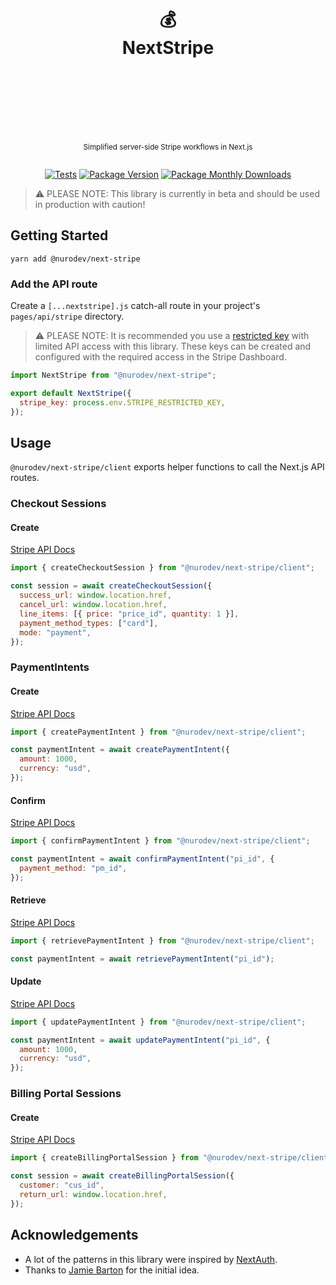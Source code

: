 <div align="center">
  <h1>
    <br/>
    <br/>
    💰
    <br />
    NextStripe
    <br />
    <br />
    <br />
    <br />
  </h1>
  <sup>
    <br />
    Simplified server-side Stripe workflows in Next.js</em>
    <br />
    <br />
  </sup>
  
  [![Tests](https://img.shields.io/github/workflow/status/nurodev/next-stripe/CI?label=%20&logo=github&logoColor=white&style=for-the-badge)](https://github.com/nurodev/next-stripe)
  [![Package Version](https://img.shields.io/npm/v/%2540nurodev/next-stripe?label=%20&style=for-the-badge)](https://www.npmjs.com/package/@nurodev/next-stripe)
  [![Package Monthly Downloads](https://img.shields.io/npm/dm/@nurodev/next-stripe?label=%20&style=for-the-badge)](https://www.npmjs.com/package/@nurodev/next-stripe)
  
</div>

> ⚠️ PLEASE NOTE: This library is currently in beta and should be used in production with caution!

## Getting Started

```
yarn add @nurodev/next-stripe
```

### Add the API route

Create a `[...nextstripe].js` catch-all route in your project's `pages/api/stripe` directory.

> ⚠️ PLEASE NOTE: It is recommended you use a [restricted key](https://stripe.com/docs/keys#limit-access) with limited API access with this library. These keys can be created and configured with the required access in the Stripe Dashboard.

```js
import NextStripe from "@nurodev/next-stripe";

export default NextStripe({
  stripe_key: process.env.STRIPE_RESTRICTED_KEY,
});
```

## Usage

`@nurodev/next-stripe/client` exports helper functions to call the Next.js API routes.

### Checkout Sessions

#### Create

[Stripe API Docs](https://stripe.com/docs/api/checkout/sessions/create)

```js
import { createCheckoutSession } from "@nurodev/next-stripe/client";

const session = await createCheckoutSession({
  success_url: window.location.href,
  cancel_url: window.location.href,
  line_items: [{ price: "price_id", quantity: 1 }],
  payment_method_types: ["card"],
  mode: "payment",
});
```

### PaymentIntents

#### Create

[Stripe API Docs](https://stripe.com/docs/api/payment_intents/create)

```js
import { createPaymentIntent } from "@nurodev/next-stripe/client";

const paymentIntent = await createPaymentIntent({
  amount: 1000,
  currency: "usd",
});
```

#### Confirm

[Stripe API Docs](https://stripe.com/docs/api/payment_intents/confirm)

```js
import { confirmPaymentIntent } from "@nurodev/next-stripe/client";

const paymentIntent = await confirmPaymentIntent("pi_id", {
  payment_method: "pm_id",
});
```

#### Retrieve

[Stripe API Docs](https://stripe.com/docs/api/payment_intents/retrieve)

```js
import { retrievePaymentIntent } from "@nurodev/next-stripe/client";

const paymentIntent = await retrievePaymentIntent("pi_id");
```

#### Update

[Stripe API Docs](https://stripe.com/docs/api/payment_intents/update)

```js
import { updatePaymentIntent } from "@nurodev/next-stripe/client";

const paymentIntent = await updatePaymentIntent("pi_id", {
  amount: 1000,
  currency: "usd",
});
```

### Billing Portal Sessions

#### Create

[Stripe API Docs](https://stripe.com/docs/api/customer_portal/create)

```js
import { createBillingPortalSession } from "@nurodev/next-stripe/client";

const session = await createBillingPortalSession({
  customer: "cus_id",
  return_url: window.location.href,
});
```

## Acknowledgements

- A lot of the patterns in this library were inspired by [NextAuth](https://github.com/nextauthjs/next-auth).
- Thanks to [Jamie Barton](https://github.com/notrab/next-stripe) for the initial idea.
